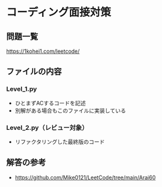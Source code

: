 # コーディング面接対策

## 問題一覧
https://1kohei1.com/leetcode/

## ファイルの内容
### Level_1.py
* ひとまずACするコードを記述
* 別解がある場合もこのファイルに実装している
  
### Level_2.py（レビュー対象）
* リファクタリングした最終版のコード


## 解答の参考
* https://github.com/Mike0121/LeetCode/tree/main/Arai60
